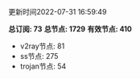 更新时间2022-07-31 16:59:49

**总订阅: 73**
**总节点: 1729**
**有效节点: 410**
- v2ray节点: 81
- ss节点: 275
- trojan节点: 54
